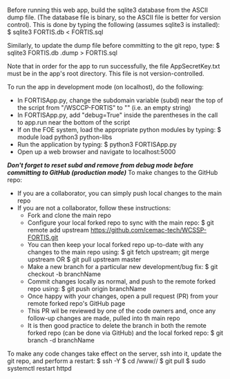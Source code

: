 Before running this web app, build the sqlite3 database from the ASCII dump file.
(The database file is binary, so the ASCII file is better for version control).
This is done by typing the following (assumes sqlite3 is installed):
$ sqlite3 FORTIS.db < FORTIS.sql

Similarly, to update the dump file before committing to the git repo, type:
$ sqlite3 FORTIS.db .dump > FORTIS.sql

Note that in order for the app to run successfully, the file AppSecretKey.txt must be in the app's root directory.
This file is not version-controlled.

To run the app in development mode (on localhost), do the following:
- In FORTISApp.py, change the subdomain variable (subd) near the top of the script from "/WSCCP-FORTIS" to "" (i.e. an empty string)
- In FORTISApp.py, add "debug=True" inside the parentheses in the call to app.run near the bottom of the script
- If on the FOE system, load the appropriate python modules by typing: $ module load python3 python-libs
- Run the application by typing: $ python3 FORTISApp.py
- Open up a web browser and navigate to localhost:5000

***Don't forget to reset subd and remove from debug mode before committing to GitHub (production mode)***
To make changes to the GitHub repo:
- If you are a collaborator, you can simply push local changes to the main repo
- If you are not a collaborator, follow these instructions:
  - Fork and clone the main repo
  - Configure your local forked repo to sync with the main repo:
    $ git remote add upstream https://github.com/cemac-tech/WCSSP-FORTIS.git
  - You can then keep your local forked repo up-to-date with any changes to the main repo using:
    $ git fetch upstream; git merge upstream
    OR
    $ git pull upstream master
  - Make a new branch for a particular new development/bug fix:
    $ git checkout -b branchName
  - Commit changes locally as normal, and push to the remote forked repo using:
    $ git push origin branchName
  - Once happy with your changes, open a pull request (PR) from your remote forked repo's GitHub page
  - This PR wil be reviewed by one of the code owners and, once any follow-up changes are made, pulled into th main repo
  - It is then good practice to delete the branch in both the remote forked repo (can be done via GitHub) and the local forked repo:
    $ git branch -d branchName

To make any code changes take effect on the server, ssh into it, update the git repo, and perform a restart:
$ ssh -Y <serverName>
$ cd /www/<projectDir>/
$ git pull
$ sudo systemctl restart httpd
